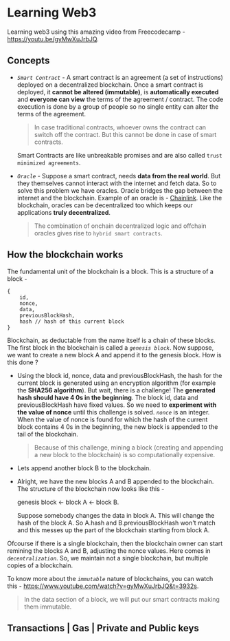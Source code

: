 # Learning Web3

Learning web3 using this amazing video from Freecodecamp - https://youtu.be/gyMwXuJrbJQ.

## Concepts

+ *`Smart Contract`* - A smart contract is an agreement (a set of instructions) deployed on a decentralized blockchain. Once a smart contract is deployed, it **cannot be altered (immutable)**, is **automatically executed** and **everyone can view** the terms of the agreement / contract. The code execution is done by a group of people so no single entity can alter the terms of the agreement.

    > In case traditional contracts, whoever owns the contract can switch off the contract. But this cannot be done in case of smart contracts.

    Smart Contracts are like unbreakable promises and are also called `trust minimized agreements`.

+ *`Oracle`* - Suppose a smart contract, needs **data from the real world**. But they themselves cannot interact with the internet and fetch data. So to solve this problem we have oracles. Oracle bridges the gap between the internet and the blockchain. Example of an oracle is - [Chainlink](https://chain.link/). Like the blockchain, oracles can be decentralized too which keeps our applications **truly decentralized**.

    > The combination of onchain decentralized logic and offchain oracles gives rise to `hybrid smart contracts`.

## How the blockchain works

The fundamental unit of the blockchain is a block. This is a structure of a block -

```
{
    id,
    nonce,
    data,
    previousBlockHash,
    hash // hash of this current block
}
```

Blockchain, as deductable from the name itself is a chain of these blocks. The first block in the blockchain is called a *`genesis block`*. Now suppose, we want to create a new block A and append it to the genesis block. How is this done ?

+ Using the block id, nonce, data and previousBlockHash, the hash for the current block is generated using an encryption algorithm (for example the **SHA256 algorithm**). But wait, there is a challenge! The **generated hash should have 4 0s in the beginning**. The block id, data and previousBlockHash have fixed values. So we need to **experiment with the value of nonce** until this challenge is solved. *`nonce`* is an integer. When the value of nonce is found for which the hash of the current block contains 4 0s in the beginning, the new block is appended to the tail of the blockchain.

    > Because of this challenge, mining a block (creating and appending a new block to the blockchain) is so computationally expensive.

+ Lets append another block B to the blockchain.

+ Alright, we have the new blocks A and B appended to the blockchain. The structure of the blockchain now looks like this -

    genesis block <- block A <- block B.

    Suppose somebody changes the data in block A. This will change the hash of the block A. So A.hash and B.previousBlockHash won't match and this messes up the part of the blockchain starting from block A.

Ofcourse if there is a single blockchain, then the blockchain owner can start remining the blocks A and B, adjusting the nonce values. Here comes in *`decentralization`*. So, we maintain not a single blockchain, but multiple copies of a blockchain.

To know more about the *`immutable`* nature of blockchains, you can watch this - https://www.youtube.com/watch?v=gyMwXuJrbJQ&t=3932s.

> In the data section of a block, we will put our smart contracts making them immutable.

## Transactions | Gas | Private and Public keys